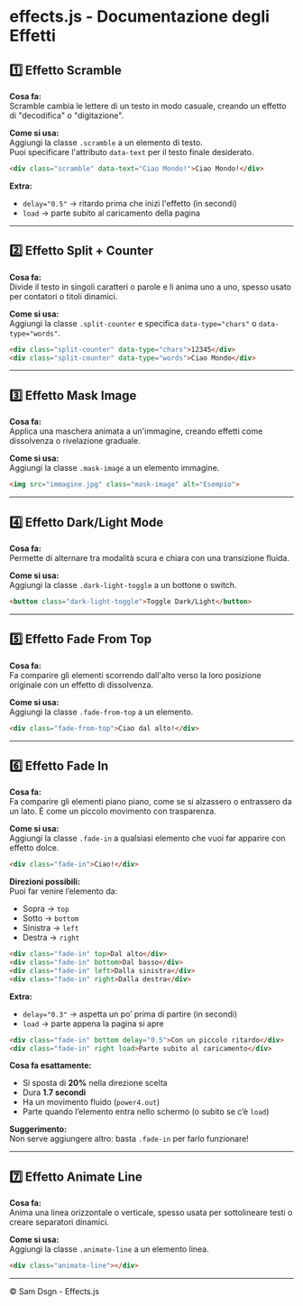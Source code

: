 # effects.js - Documentazione degli Effetti

## 1️⃣ Effetto Scramble  
**Cosa fa:**  
Scramble cambia le lettere di un testo in modo casuale, creando un effetto di "decodifica" o "digitazione".  

**Come si usa:**  
Aggiungi la classe `.scramble` a un elemento di testo.  
Puoi specificare l'attributo `data-text` per il testo finale desiderato.  

```html
<div class="scramble" data-text="Ciao Mondo!">Ciao Mondo!</div>
```

**Extra:**  
- `delay="0.5"` → ritardo prima che inizi l'effetto (in secondi)  
- `load` → parte subito al caricamento della pagina  

---

## 2️⃣ Effetto Split + Counter  
**Cosa fa:**  
Divide il testo in singoli caratteri o parole e li anima uno a uno, spesso usato per contatori o titoli dinamici.  

**Come si usa:**  
Aggiungi la classe `.split-counter` e specifica `data-type="chars"` o `data-type="words"`.  

```html
<div class="split-counter" data-type="chars">12345</div>
<div class="split-counter" data-type="words">Ciao Mondo</div>
```

---

## 3️⃣ Effetto Mask Image  
**Cosa fa:**  
Applica una maschera animata a un'immagine, creando effetti come dissolvenza o rivelazione graduale.  

**Come si usa:**  
Aggiungi la classe `.mask-image` a un elemento immagine.  

```html
<img src="immagine.jpg" class="mask-image" alt="Esempio">
```

---

## 4️⃣ Effetto Dark/Light Mode  
**Cosa fa:**  
Permette di alternare tra modalità scura e chiara con una transizione fluida.  

**Come si usa:**  
Aggiungi la classe `.dark-light-toggle` a un bottone o switch.  

```html
<button class="dark-light-toggle">Toggle Dark/Light</button>
```

---

## 5️⃣ Effetto Fade From Top  
**Cosa fa:**  
Fa comparire gli elementi scorrendo dall'alto verso la loro posizione originale con un effetto di dissolvenza.  

**Come si usa:**  
Aggiungi la classe `.fade-from-top` a un elemento.  

```html
<div class="fade-from-top">Ciao dal alto!</div>
```

---

## 6️⃣ Effetto Fade In  
**Cosa fa:**  
Fa comparire gli elementi piano piano, come se si alzassero o entrassero da un lato. È come un piccolo movimento con trasparenza.  

**Come si usa:**  
Aggiungi la classe `.fade-in` a qualsiasi elemento che vuoi far apparire con effetto dolce.  

```html
<div class="fade-in">Ciao!</div>
```

**Direzioni possibili:**  
Puoi far venire l’elemento da:  
- Sopra → `top`  
- Sotto → `bottom`  
- Sinistra → `left`  
- Destra → `right`  

```html
<div class="fade-in" top>Dal alto</div>
<div class="fade-in" bottom>Dal basso</div>
<div class="fade-in" left>Dalla sinistra</div>
<div class="fade-in" right>Dalla destra</div>
```

**Extra:**  
- `delay="0.3"` → aspetta un po’ prima di partire (in secondi)  
- `load` → parte appena la pagina si apre  

```html
<div class="fade-in" bottom delay="0.5">Con un piccolo ritardo</div>
<div class="fade-in" right load>Parte subito al caricamento</div>
```

**Cosa fa esattamente:**  
- Si sposta di **20%** nella direzione scelta  
- Dura **1.7 secondi**  
- Ha un movimento fluido (`power4.out`)  
- Parte quando l’elemento entra nello schermo (o subito se c’è `load`)  

**Suggerimento:**  
Non serve aggiungere altro: basta `.fade-in` per farlo funzionare!

---

## 7️⃣ Effetto Animate Line  
**Cosa fa:**  
Anima una linea orizzontale o verticale, spesso usata per sottolineare testi o creare separatori dinamici.  

**Come si usa:**  
Aggiungi la classe `.animate-line` a un elemento linea.  

```html
<div class="animate-line"></div>
```

---

© Sam Dsgn - Effects.js
